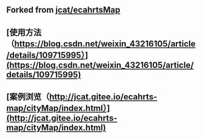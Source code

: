 
Forked from [jcat/ecahrtsMap](https://gitee.com/jcat/ecahrts-map) 
---
[使用方法（https://blog.csdn.net/weixin_43216105/article/details/109715995）](https://blog.csdn.net/weixin_43216105/article/details/109715995) 
---
[案例浏览（http://jcat.gitee.io/ecahrts-map/cityMap/index.html）](http://jcat.gitee.io/ecahrts-map/cityMap/index.html)
---
